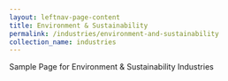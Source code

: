 ```yaml
---
layout: leftnav-page-content
title: Environment & Sustainability
permalink: /industries/environment-and-sustainability
collection_name: industries
---
```


Sample Page for Environment & Sustainability Industries
